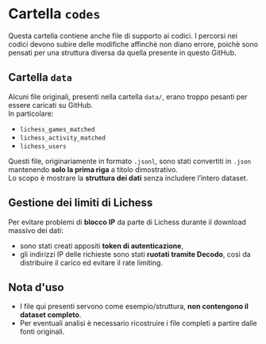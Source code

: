 # Cartella `codes`

Questa cartella contiene anche file di supporto ai codici. I percorsi nei codici devono subire delle modifiche affinchè non diano errore, poichè sono pensati per una struttura diversa da quella presente in questo GitHub.

## Cartella `data`
Alcuni file originali, presenti nella cartella `data/`, erano troppo pesanti per essere caricati su GitHub.  
In particolare:
- `lichess_games_matched`
- `lichess_activity_matched`
- `lichess_users`

Questi file, originariamente in formato `.jsonl`, sono stati convertiti in `.json` mantenendo **solo la prima riga** a titolo dimostrativo.  
Lo scopo è mostrare la **struttura dei dati** senza includere l’intero dataset.

## Gestione dei limiti di Lichess
Per evitare problemi di **blocco IP** da parte di Lichess durante il download massivo dei dati:
- sono stati creati appositi **token di autenticazione**,  
- gli indirizzi IP delle richieste sono stati **ruotati tramite Decodo**, così da distribuire il carico ed evitare il rate limiting.  

## Nota d'uso
- I file qui presenti servono come esempio/struttura, **non contengono il dataset completo**.
- Per eventuali analisi è necessario ricostruire i file completi a partire dalle fonti originali.
